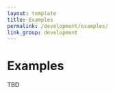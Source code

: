 ```yaml
---
layout: template
title: Examples
permalink: /development/examples/
link_group: development
---
```

# Examples

TBD
